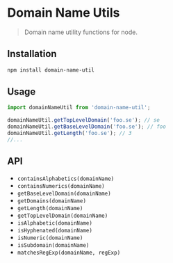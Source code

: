 # Domain Name Utils
> Domain name utility functions for node.

## Installation
```bash
npm install domain-name-util
```

## Usage
```javascript
import domainNameUtil from 'domain-name-util';

domainNameUtil.getTopLevelDomain('foo.se'); // se
domainNameUtil.getBaseLevelDomain('foo.se'); // foo
domainNameUtil.getLength('foo.se'); // 3
//...
```

## API

* `containsAlphabetics(domainName)`
* `containsNumerics(domainName)`
* `getBaseLevelDomain(domainName)`
* `getDomains(domainName)`
* `getLength(domainName)`
* `getTopLevelDomain(domainName)`
* `isAlphabetic(domainName)`
* `isHyphenated(domainName)`
* `isNumeric(domainName)`
* `isSubdomain(domainName)`
* `matchesRegExp(domainName, regExp)`
